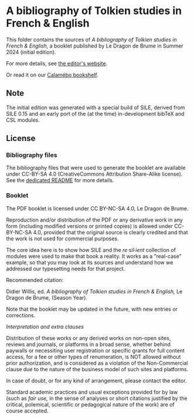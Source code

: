 # A bibliography of Tolkien studies in French & English

This folder contains the sources of _A bibliography of Tolkien studies in French & English,_ a booklet published by Le Dragon de Brume in Summer 2024 (initial edition).

For more details, see [the editor's website](https://sites.google.com/site/dragonbrumeux/bibliography).

Or read it on our [Calamébo bookshelf](https://www.calameo.com/read/007349338b4c9c76f518f).

## Note

The initial edition was generated with a special build of SILE, derived from SILE 0.15 and an early port of the (at the time) in-development bibTeX and CSL modules.

## License

### Bibliography files

The bibliography files that were used to generate the booklet are available under CC-BY-SA 4.0 (CreativeCommons Attribution Share-Alike license). See the [dedicated README](../bibliographies/README.md) for more details.

### Booklet

The PDF booklet is licensed under CC BY-NC-SA 4.0, Le Dragon de Brume.

Reproduction and/or distribution of the PDF or any derivative work in any form (including modified versions or printed copies) is allowed under CC-BY-NC-SA 4.0, provided that the original source is clearly credited and that the work is not used for commercial purposes.

The core idea here is to show how SILE and the _re·sil·ient_ collection of modules were used to make that book a reality. It works as a "real-case" example, so that you may look at its sources and understand how we addressed our typesetting needs for that project.

Recommended citation:

Didier Willis, ed. _A bibliography of Tolkien studies in French & English,_ Le Dragon de Brume, (Season Year).

Note that the booklet may be updated in the future, with new entries or corrections.

_Interpretation and extra clauses_

Distribution of these works or any derived works on non-open sites, reviews and journals, or platforms in a broad sense, whether behind paywalls or necessiting user registration or specific grants for full content access, for a fee or other types of renumeration, is NOT allowed without prior authorization, and is considered as a violation of the Non-Commercial clause due to the nature of the business model of such sites and platforms.

In case of doubt, or for any kind of arrangement, please contact the editor.

Standard academic practices and usual exceptions provided for by law (such as _fair use,_ in the sense of analyses or short citations justified by the critical, polemical, scientific or pedagogical nature of the work) are of course accepted.
